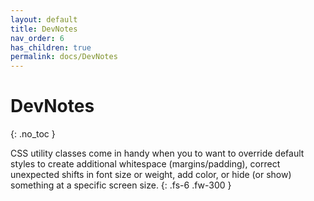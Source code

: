 ```yaml
---
layout: default
title: DevNotes
nav_order: 6
has_children: true
permalink: docs/DevNotes
---
```


# DevNotes
{: .no_toc }

CSS utility classes come in handy when you to want to override default styles to create additional whitespace (margins/padding), correct unexpected shifts in font size or weight, add color, or hide (or show) something at a specific screen size.
{: .fs-6 .fw-300 }
